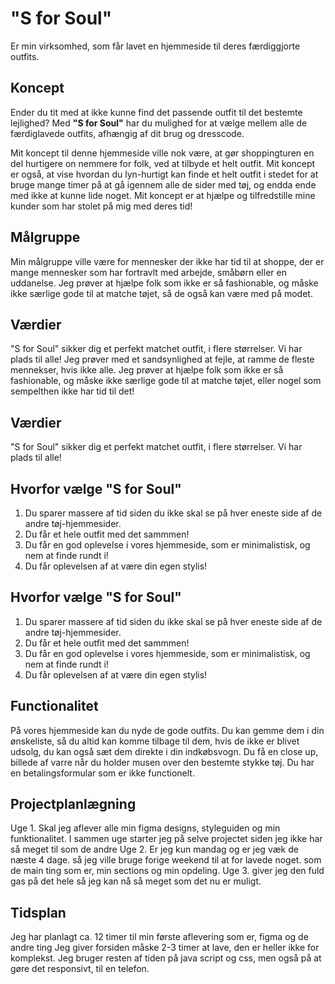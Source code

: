# "S for Soul"
Er min virksomhed, som får lavet en hjemmeside til deres færdiggjorte outfits.

## Koncept
Ender du tit med at ikke kunne find det passende outfit til det bestemte lejlighed? Med 
**"S for Soul"**  har du mulighed for at vælge mellem alle de færdiglavede outfits, afhængig af dit brug og dresscode. 

Mit koncept til denne hjemmeside ville nok være, at gør shoppingturen en del hurtigere on nemmere for folk, ved at tilbyde et helt outfit. Mit koncept er også, at vise hvordan du lyn-hurtigt kan finde et helt outfit i stedet for at bruge mange timer på at gå igennem alle de sider med tøj, og endda ende med ikke at kunne lide noget. Mit koncept er at hjælpe og tilfredstille mine kunder som har stolet på mig med deres tid!

## Målgruppe
Min målgruppe ville være for mennesker der ikke har tid til at shoppe, der er mange mennesker som har fortravlt med arbejde, småbørn eller en uddanelse. Jeg prøver at hjælpe folk som ikke er så fashionable, og måske ikke særlige gode til at matche tøjet, så de også kan være med på modet. 

## Værdier
"S for Soul" sikker dig et perfekt matchet outfit, i flere størrelser. Vi har plads til alle! 
Jeg prøver med et sandsynlighed at fejle, at ramme de fleste mennekser, hvis ikke alle. Jeg prøver at hjælpe folk som ikke er så fashionable, og måske ikke særlige gode til at matche tøjet, eller nogel som sempelthen ikke har tid til det! 

## Værdier
"S for Soul" sikker dig et perfekt matchet outfit, i flere størrelser. Vi har plads til alle! 


## Hvorfor vælge "S for Soul"
1. Du sparer massere af tid siden du ikke skal se på hver eneste side af de andre tøj-hjemmesider.
2. Du får et hele outfit med det sammmen!
3. Du får en god oplevelse i vores hjemmeside, som er minimalistisk, og nem at finde rundt i!
4. Du får oplevelsen af at være din egen stylis!



## Hvorfor vælge "S for Soul"
1. Du sparer massere af tid siden du ikke skal se på hver eneste side af de andre tøj-hjemmesider.
2. Du får et hele outfit med det sammmen!
3. Du får en god oplevelse i vores hjemmeside, som er minimalistisk, og nem at finde rundt i!
4. Du får oplevelsen af at være din egen stylis!


## Functionalitet 
På vores hjemmeside kan du nyde de gode outfits. Du kan gemme dem i din ønskeliste, så du altid kan komme tilbage til dem, hvis de ikke er blivet udsolg, du kan også sæt dem direkte i din indkøbsvogn. Du få en close up, billede af varre når du holder musen over den bestemte stykke tøj. Du har en betalingsformular som er ikke functionelt. 

## Projectplanlægning
Uge 1. Skal jeg aflever alle min figma designs, styleguiden og min funktionalitet. I sammen uge starter jeg på selve projectet siden jeg ikke har så meget til som de andre
Uge 2. Er jeg kun mandag og er jeg væk de næste 4 dage. så jeg ville bruge forige weekend til at for lavede noget. som de main ting som er, min sections og min opdeling.
Uge 3. giver jeg den fuld gas på det hele så jeg kan nå så meget som det nu er muligt.

## Tidsplan
Jeg har planlagt ca. 12 timer til min første aflevering som er, figma og de andre ting
Jeg giver forsiden måske 2-3 timer at lave, den er heller ikke for komplekst.
Jeg bruger resten af tiden på java script og css, men også på at gøre det responsivt, til en telefon.